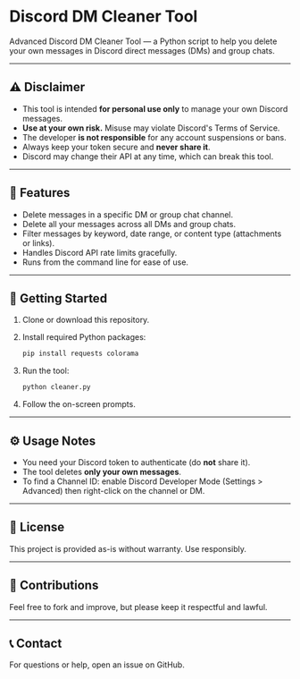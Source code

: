 # Discord DM Cleaner Tool

Advanced Discord DM Cleaner Tool — a Python script to help you delete your own messages in Discord direct messages (DMs) and group chats.

---

## ⚠️ Disclaimer

- This tool is intended **for personal use only** to manage your own Discord messages.  
- **Use at your own risk.** Misuse may violate Discord's Terms of Service.  
- The developer **is not responsible** for any account suspensions or bans.  
- Always keep your token secure and **never share it**.  
- Discord may change their API at any time, which can break this tool.

---

## 🔧 Features

- Delete messages in a specific DM or group chat channel.  
- Delete all your messages across all DMs and group chats.  
- Filter messages by keyword, date range, or content type (attachments or links).  
- Handles Discord API rate limits gracefully.  
- Runs from the command line for ease of use.

---

## 🚀 Getting Started

1. Clone or download this repository.  
2. Install required Python packages:  
   ```bash
   pip install requests colorama
   ```

3. Run the tool:

   ```bash
   python cleaner.py
   ```
4. Follow the on-screen prompts.

---

## ⚙️ Usage Notes

* You need your Discord token to authenticate (do **not** share it).
* The tool deletes **only your own messages**.
* To find a Channel ID: enable Discord Developer Mode (Settings > Advanced) then right-click on the channel or DM.

---

## 📜 License

This project is provided as-is without warranty. Use responsibly.

---

## 🤝 Contributions

Feel free to fork and improve, but please keep it respectful and lawful.

---

## 📞 Contact

For questions or help, open an issue on GitHub.
